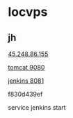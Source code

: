 # locvps

## jh

[45.248.86.155](http://45.248.86.155/)

[tomcat 9080](http://45.248.86.155:9080/)

[jenkins 8081](http://45.248.86.155:8081/)

f830d439ef

service jenkins start
